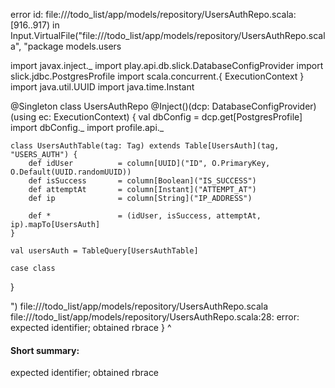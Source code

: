 error id: file://<WORKSPACE>/todo_list/app/models/repository/UsersAuthRepo.scala:[916..917) in Input.VirtualFile("file://<WORKSPACE>/todo_list/app/models/repository/UsersAuthRepo.scala", "package models.users

import javax.inject._
import play.api.db.slick.DatabaseConfigProvider
import slick.jdbc.PostgresProfile
import scala.concurrent.{ ExecutionContext }
import java.util.UUID
import java.time.Instant

@Singleton
class UsersAuthRepo @Inject()(dcp: DatabaseConfigProvider)(using ec: ExecutionContext) {
    val dbConfig = dcp.get[PostgresProfile]
    import dbConfig._
    import profile.api._

    class UsersAuthTable(tag: Tag) extends Table[UsersAuth](tag, "USERS_AUTH") {
        def idUser          = column[UUID]("ID", O.PrimaryKey, O.Default(UUID.randomUUID))
        def isSuccess       = column[Boolean]("IS_SUCCESS")
        def attemptAt       = column[Instant]("ATTEMPT_AT")
        def ip              = column[String]("IP_ADDRESS")

        def *               = (idUser, isSuccess, attemptAt, ip).mapTo[UsersAuth]
    }

    val usersAuth = TableQuery[UsersAuthTable]

    case class 
}

")
file://<WORKSPACE>/todo_list/app/models/repository/UsersAuthRepo.scala
file://<WORKSPACE>/todo_list/app/models/repository/UsersAuthRepo.scala:28: error: expected identifier; obtained rbrace
}
^
#### Short summary: 

expected identifier; obtained rbrace